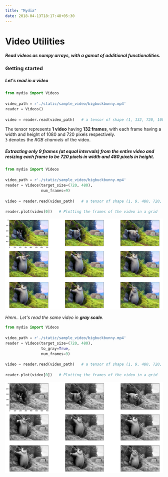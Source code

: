 ```yaml
---
title: "Mydia"
date: 2018-04-13T18:17:48+05:30
---
```


# Video Utilities

#### *Read videos as numpy arrays, with a gamut of additional functionalities.*

### Getting started

##### *Let's read in a video*

```python
from mydia import Videos

video_path = r'./static/sample_video/bigbuckbunny.mp4'
reader = Videos()

video = reader.read(video_path)   # a tensor of shape (1, 132, 720, 1080, 3)
```

The tensor represents **1 video** having **132 frames**, with each frame having a width and height of 1080 and 720 pixels respectively.  
`3` denotes the *RGB channels* of the video.

##### *Extracting only 9 frames (at equal intervals) from the entire video and resizing each frame to be 720 pixels in width and 480 pixels in height.*

```python
from mydia import Videos

video_path = r'./static/sample_video/bigbuckbunny.mp4'
reader = Videos(target_size=(720, 480), 
                num_frames=9)

video = reader.read(video_path)   # a tensor of shape (1, 9, 480, 720, 3)

reader.plot(video[0])   # Plotting the frames of the video in a grid
```

![Video frames](https://github.com/MrinalJain17/mydia/raw/master/static/images/video_frames.PNG)

*Hmm.. Let's read the same video in __gray scale__.*

```python
from mydia import Videos

video_path = r'./static/sample_video/bigbuckbunny.mp4'
reader = Videos(target_size=(720, 480), 
                to_gray=True, 
                num_frames=9)

video = reader.read(video_path)   # a tensor of shape (1, 9, 480, 720, 1)

reader.plot(video[0])   # Plotting the frames of the video in a grid
```

![Video frames](https://github.com/MrinalJain17/mydia/raw/master/static/images/video_frames_gray.PNG)